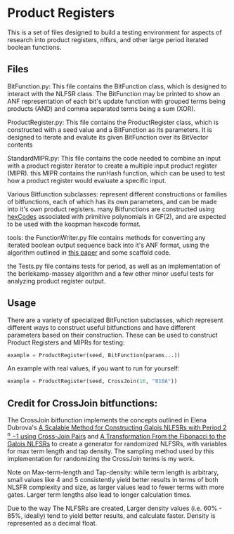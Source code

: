 # Product Registers
This is a set of files designed to build a testing environment for aspects of research into product registers, nlfsrs, and other large period iterated boolean functions.

## Files
BitFunction.py: This file contains the BitFunction class, which is designed to interact with the NLFSR class. 
The BitFunction may be printed to show an ANF representation of each bit's update function with grouped terms being products (AND) and comma separated terms being a sum (XOR).

ProductRegister.py: This file contains the ProductRegister class, which is constructed with a seed value and a BitFunction as its parameters. It is designed to iterate and evalute its given BitFunction over its BitVector contents

StandardMIPR.py: This file contains the code needed to combine an input with a product register iterator to create a multiple input product register (MIPR). this MIPR contains the runHash function, which can be used to test how a product register would evaluate a specific input.  

Various Bitfunction subclasses:
represent different constructions or families of bitfunctions, each of which has its own parameters, and can be made into it's own product registers. many Bitfunctions are constructed using [hexCodes](http://users.ece.cmu.edu/~koopman/lfsr/index.html) associated with primitive polynomials in GF(2), and are expected to be used with the koopman hexcode format.

tools:
the FunctionWriter.py file contains methods for converting any iterated boolean output sequence back into it's ANF format, using the algorithm outlined in [this paper](http://www.selmer.uib.no/odbf/help/ttanf.pdf) and some scaffold code. 

the Tests.py file contains tests for period, as well as an implementation of the berlekamp-massey algorithm and a few other minor useful tests for analyzing product register output. 

## Usage
There are a variety of specialized BitFunction subclasses, which represent different ways to construct useful bitfunctions and have different parameters based on their construction. These can be used to construct Product Registers and MIPRs for testing:

```python
example = ProductRegister(seed, BitFunction(params...))
```

An example with real values, if you want to run for yourself:

```python
example = ProductRegister(seed, CrossJoin(16, "810A")) 
```

## Credit for CrossJoin bitfunctions:
The CrossJoin bitfunction implements the concepts outlined in Elena Dubrova's [A Scalable Method for Constructing Galois NLFSRs with Period 2 <sup>n</sup> −1 using Cross-Join Pairs](https://ieeexplore.ieee.org/stamp/stamp.jsp?tp=&arnumber=6290394) and 
[A Transformation From the Fibonacci to the Galois NLFSRs](https://ieeexplore.ieee.org/stamp/stamp.jsp?arnumber=5290281) to create a generator for randomized NLFSRs, with variables for max term length and tap density. The sampling method used by this implementation for randomizing the CrossJoin terms is my work.

Note on Max-term-length and Tap-density:
while term length is arbitrary, small values like 4 and 5 consistently yield better results in terms of both NLSFR complexity and size, as larger values lead to fewer terms with more gates. Larger term lengths also lead to longer calculation times.

Due to the way The NLFSRs are created, Larger density values  (i.e. 60% - 85%, ideally) tend to yield better results, and calculate faster. Density is represented as a decimal float.